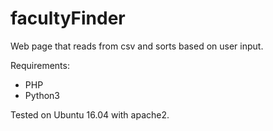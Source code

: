 # facultyFinder
Web page that reads from csv and sorts based on user input. 

Requirements:
  - PHP
  - Python3
  
 Tested on Ubuntu 16.04 with apache2. 
